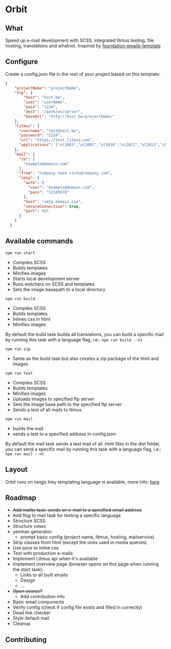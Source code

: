 # Orbit
## What
Speed up e-mail development with SCSS, integrated litmus testing, file hosting, translations and whatnot. Inspired by [foundation-emails-template](https://github.com/zurb/foundation-emails-template)
## Configure
Create a config.json file in the root of your project based on this template:
```json
{
    "projectName": "projectName",
    "ftp": {
        "host": "host.be",
        "user": "userName",
        "pass": "1234",
        "dest": "/path/on/server",
        "baseUrl": "http://host.be/projectName/"
    },
    "litmus": {
      "username": "test@test.be",
      "password": "1234",
      "url": "https://test.litmus.com",
      "applications": ["ol2003","ol2007","ol2010","ol2011","ol2013","chromegmailnew","chromeyahoo","appmail9","iphone5s","ipad","android4","androidgmailapp"]
    },
    "mail": {
      "to": [
        "example@domain.com"
      ],
      "from": "Company name <info@company.com",
      "smtp": {
        "auth": {
          "user": "example@domain.com",
          "pass": "12345678"
        },
        "host": "smtp.domain.com",
        "secureConnection": true,
        "port": 465
      }
    }
  }
```
## Available commands
```npm run start```
- Compiles SCSS
- Builds templates
- Minifies images
- Starts local development server
- Runs watchers on SCSS and templates
- Sets the image basepath to a local directory

```npm run build```
- Compiles SCSS
- Builds templates
- Inlines css in html
- Minifies images

By default the build task builds all translations, you can build a specific mail by running this task with a language flag, i.e.: ```npm run build --nl```

```npm run zip```
- Same as the build task but also creates a zip package of the html and images

```npm run test```
- Compiles SCSS
- Builds templates
- Minifies images
- Uploads images to specified ftp server
- Sets the image base path to the specified ftp server
- Sends a test of all mails to litmus

```npm run mail```
- builds the mail
- sends a test to a specified address in config.json

By default the mail task sends a test mail of all .html files in the dist folder, you can send a specific mail by running this task with a language flag, i.e.: ```npm run mail --nl```

## Layout
Orbit runs on twigjs 
Inky templating language is available, more info: [here](https://foundation.zurb.com/emails/docs/inky.html)

## Roadmap
- ~~Add mailto task: sends an e-mail to a specified email address~~
- Add flag to mail task for testing a specific language
- Structure SCSS
- Structure views
- yeoman generator:
    - prompt basic config (project name, litmus, hosting, mailservice)
- Strip classes from html (except the ones used in media queries)
- Use juice to inline css
- Test with production e-mails
- Implement Litmus api when it's available
- Implement overview page (browser opens on this page when running the start task):
    - Links to all built emails
    - Design
    - ...
- ~~Open source?~~
    - Add contribution info
- Basic email components
- Verify config (check if config file exists and filled in correctly)
- Dead link checker 
- Style default mail
- Cleanup

## Contributing

